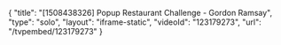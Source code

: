 {
    "title": "[1508438326] Popup Restaurant Challenge - Gordon Ramsay",
    "type": "solo",
    "layout": "iframe-static",
    "videoId": "123179273",
    "url": "\/tvpembed\/123179273"
}
